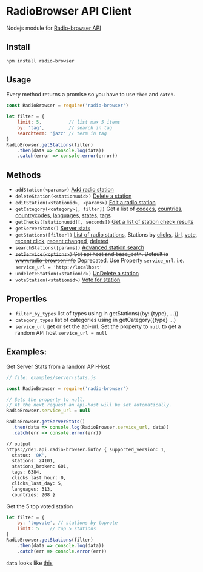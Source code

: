 # RadioBrowser API Client

Nodejs module for [Radio-browser API](http://www.radio-browser.info/webservice)

## Install

```bash
npm install radio-browser
```

## Usage

Every method returns a promise so you have to use `then` and `catch`.

```js
const RadioBrowser = require('radio-browser')

let filter = {
    limit: 5,          // list max 5 items
    by: 'tag',         // search in tag
    searchterm: 'jazz' // term in tag
}
RadioBrowser.getStations(filter)
    .then(data => console.log(data))
    .catch(error => console.error(error))
```

## Methods

* `addStation(<params>)` [Add radio station](http://www.radio-browser.info/webservice#Add_radio_station)
* `deleteStation(<stationuuid>)` [Delete a station](http://www.radio-browser.info/webservice#Delete_a_station)
* `editStation(<stationid>, <params>)` [Edit a radio station](http://www.radio-browser.info/webservice#Edit_a_radio_station)
* `getCategory(<category>[, filter])` Get a list of [codecs](http://www.radio-browser.info/webservice#List_of_codecs), [countries](http://www.radio-browser.info/webservice#List_of_countries), [countrycodes](http://www.radio-browser.info/webservice#List_of_countrycodes), [languages](http://www.radio-browser.info/webservice#List_of_languages), [states](http://www.radio-browser.info/webservice#List_of_states), [tags](http://www.radio-browser.info/webservice#List_of_tags)
* `getChecks([stationuuid][, seconds])` [Get a list of station check results](http://www.radio-browser.info/webservice#Get_a_list_of_station_check_results)
* `getServerStats()` [Server stats](http://www.radio-browser.info/webservice#Server_stats)
* `getStations([filter])` [List of radio stations](http://www.radio-browser.info/webservice#List_of_radio_stations), Stations by [clicks](http://www.radio-browser.info/webservice#Stations_by_clicks), [Url](http://www.radio-browser.info/webservice#Search_radio_stations_by_url),  [vote](http://www.radio-browser.info/webservice#Stations_by_votes), [recent click](http://www.radio-browser.info/webservice#Stations_by_recent_click), [recent changed](http://www.radio-browser.info/webservice#Stations_by_recently_changed), [deleted](http://www.radio-browser.info/webservice#Stations_that_got_deleted)
* `searchStations([params])` [Advanced station search](http://www.radio-browser.info/webservice#Advanced_station_search)
* ~~`setService(<options>)` Set api host and base_path. Default is www.radio-browser.info~~
  Deprecated. Use Property `service_url`. i.e. `service_url = 'http://localhost'`
* `undeleteStation(<stationid>)` [UnDelete a station](http://www.radio-browser.info/webservice#UnDelete_a_station)
* `voteStation(<stationid>)` [Vote for station](http://www.radio-browser.info/webservice#Vote_for_station)

## Properties

* `filter_by_types` list of types using in getStations({by: {type}, ...})
* `category_types` list of categories using in getCategory({type} ...)
* `service_url` get or set the api-url. Set the property to `null` to get a random API host  `service_url = null`

## Examples:

Get Server Stats from a random API-Host

```js
// file: examples/server-stats.js

const RadioBrowser = require('radio-browser')

// Sets the property to null. 
// At the next request an api-host will be set automatically.
RadioBrowser.service_url = null

RadioBrowser.getServerStats()
  .then(data => console.log(RadioBrowser.service_url, data))
  .catch(err => console.error(err))
```

```bash
// output
https://de1.api.radio-browser.info/ { supported_version: 1,
  status: 'OK',
  stations: 24101,
  stations_broken: 601,
  tags: 6384,
  clicks_last_hour: 0,
  clicks_last_day: 5,
  languages: 313,
  countries: 208 }
```

Get the 5 top voted station 

```js
let filter = {
	by: 'topvote', // stations by topvote
	limit: 5    // top 5 stations
}
RadioBrowser.getStations(filter)
    .then(data => console.log(data))
    .catch(err => console.error(err))
```

`data` looks like [this](http://www.radio-browser.info/webservice/json/stations/topvote/5)
